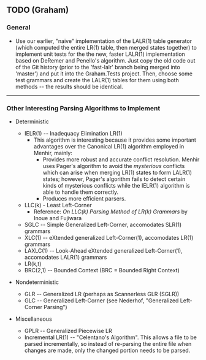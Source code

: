 ## TODO (Graham)

### General

- Use our earlier, "naive" implementation of the LALR(1) table generator (which computed
  the entire LR(1) table, then merged states together) to implement unit tests for
  the the new, faster LALR(1) implementation based on DeRemer and Penello's algorithm.
  Just copy the old code out of the Git history (prior to the 'fast-lalr' branch being
  merged into 'master') and put it into the Graham.Tests project. Then, choose some
  test grammars and create the LALR(1) tables for them using both methods -- the results
  should be identical.


---
### Other Interesting Parsing Algorithms to Implement

- Deterministic
  - IELR(1) -- Inadequacy Elimination LR(1)
    - This algorithm is interesting because it provides some important advantages over
      the Canonical LR(1) algorithm employed in Menhir, mainly:
      - Provides more robust and accurate conflict resolution. Menhir uses Pager's algorithm
        to avoid the *mysterious* conflicts which can arise when merging LR(1) states to
        form LALR(1) states; however, Pager's algorithm fails to detect certain kinds of
        mysterious conflicts while the IELR(1) algorithm is able to handle them correctly.
      - Produces more efficient parsers.
  - LLC(k) - Least Left-Corner
    - Reference: *On LLC(k) Parsing Method of LR(k) Grammars* by Inoue and Fujiwara
  - SGLC -- Simple Generalized Left-Corner, accomodates SLR(1) grammars
  - XLC(1) -- eXtended generalized Left-Corner(1), accomodates LR(1) grammars
  - LAXLC(1) -- Look-Ahead eXtended generalized Left-Corner(1), accomodates LALR(1) grammars
  - LR(k,t)
  - BRC(2,1) -- Bounded Context (BRC = Bounded Right Context)

- Nondeterministic
  - GLR -- Generalized LR (perhaps as Scannerless GLR (SGLR))
  - GLC -- Generalized Left-Corner (see Nederhof, "Generalized Left-Corner Parsing")

- Miscellaneous
  - GPLR -- Generalized Piecewise LR
  - Incremental LR(1) -- "Celentano's Algorithm". This allows a file to be parsed incrementally,
    so instead of re-parsing the entire file when changes are made, only the changed portion needs
    to be parsed.
